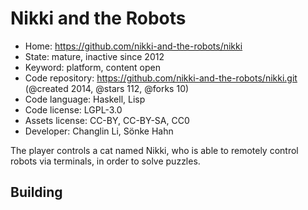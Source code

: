 # Nikki and the Robots

- Home: https://github.com/nikki-and-the-robots/nikki
- State: mature, inactive since 2012
- Keyword: platform, content open
- Code repository: https://github.com/nikki-and-the-robots/nikki.git (@created 2014, @stars 112, @forks 10)
- Code language: Haskell, Lisp
- Code license: LGPL-3.0
- Assets license: CC-BY, CC-BY-SA, CC0
- Developer: Changlin Li, Sönke Hahn

The player controls a cat named Nikki, who is able to remotely control robots via terminals, in order to solve puzzles.

## Building
